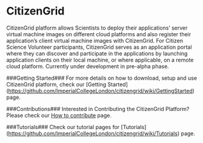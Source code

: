 CitizenGrid
===========
CitizenGrid platform allows Scientists to deploy their applications’ server virtual machine images on 
different cloud platforms and also register their application’s client virtual machine images with CitizenGrid. 
For Citizen Science Volunteer participants, CitizenGrid serves as an application portal where they can discover 
and participate in the applications by launching application clients on their local machine, or where applicable, 
on a remote cloud platform. Currently under development in pre-alpha phase.

###Getting Started###
For more details on how to download, setup and use CitizenGrid platform, check our [Getting Started] (https://github.com/ImperialCollegeLondon/citizengrid/wiki/GettingStarted) page.

###Contributions###
Interested in Contributing the CitizenGrid Platform? Please check our [How to contribute](https://github.com/ImperialCollegeLondon/citizengrid/wiki/how-to-contribute) page.

###Tutorials###
Check our tutorial pages for [Tutorials] (https://github.com/ImperialCollegeLondon/citizengrid/wiki/Tutorials) page.
